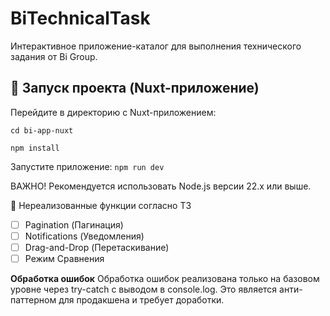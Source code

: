 # BiTechnicalTask
Интерактивное приложение-каталог для выполнения технического задания от Bi Group.

## 🚀 Запуск проекта (Nuxt-приложение)

Перейдите в директорию с Nuxt-приложением:

```
cd bi-app-nuxt
```

```
npm install
```

Запустите приложение:
```npm run dev```

ВАЖНО! Рекомендуется использовать Node.js версии 22.x или выше.

🔧 Нереализованные функции согласно ТЗ
- [ ] Pagination (Пагинация)
- [ ] Notifications (Уведомления)
- [ ] Drag-and-Drop (Перетаскивание)
- [ ] Режим Сравнения

**Обработка ошибок**
Обработка ошибок реализована только на базовом уровне через try-catch с выводом в console.log. Это является анти-паттерном для продакшена и требует доработки.
